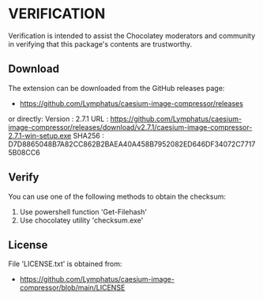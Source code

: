 # VERIFICATION
Verification is intended to assist the Chocolatey moderators and community in verifying that this package's contents are trustworthy.

## Download
The extension can be downloaded from the GitHub releases page:
- https://github.com/Lymphatus/caesium-image-compressor/releases

or directly:
Version : 2.7.1
URL     : https://github.com/Lymphatus/caesium-image-compressor/releases/download/v2.7.1/caesium-image-compressor-2.7.1-win-setup.exe
SHA256  : D7D8865048B7A82CC862B2BAEA40A458B7952082ED646DF34072C77175B08CC6

## Verify
You can use one of the following methods to obtain the checksum:
1. Use powershell function 'Get-Filehash'
2. Use chocolatey utility 'checksum.exe'


## License
File 'LICENSE.txt' is obtained from:
- https://github.com/Lymphatus/caesium-image-compressor/blob/main/LICENSE
